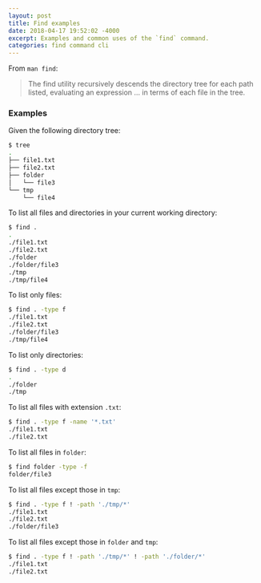 ```yaml
---
layout: post
title: Find examples
date: 2018-04-17 19:52:02 -4000
excerpt: Examples and common uses of the `find` command.
categories: find command cli
---
```


From `man find`:

> The find utility recursively descends the directory tree for each path listed, evaluating an expression &hellip; in terms of each file in the tree.

### Examples

Given the following directory tree:

```sh
$ tree
.
├── file1.txt
├── file2.txt
├── folder
│   └── file3
└── tmp
    └── file4
```

To list all files and directories in your current working directory:

```sh
$ find .
.
./file1.txt
./file2.txt
./folder
./folder/file3
./tmp
./tmp/file4
```

To list only files:

```sh
$ find . -type f
./file1.txt
./file2.txt
./folder/file3
./tmp/file4
```

To list only directories:

```sh
$ find . -type d
.
./folder
./tmp
```

To list all files with extension `.txt`:

```sh
$ find . -type f -name '*.txt'
./file1.txt
./file2.txt
```

To list all files in `folder`:

```sh
$ find folder -type -f
folder/file3
```

To list all files except those in  `tmp`:

```sh
$ find . -type f ! -path './tmp/*'
./file1.txt
./file2.txt
./folder/file3
```

To list all files except those in `folder` and `tmp`:

```sh
$ find . -type f ! -path './tmp/*' ! -path './folder/*'
./file1.txt
./file2.txt
```
